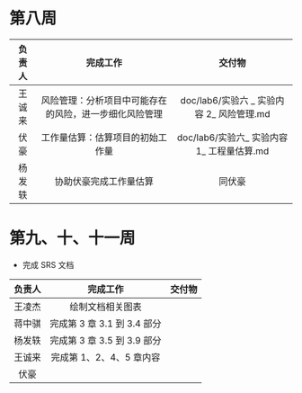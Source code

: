 # 第八周

| 负责人 |            完成工作             |               交付物                |
| :-: | :-------------------------: | :------------------------------: |
| 王诚来 | 风险管理：分析项目中可能存在的风险，进一步细化风险管理 | doc/lab6/实验六 \_ 实验内容 2\_ 风险管理.md |
| 伏豪  |      工作量估算：估算项目的初始工作量       | doc/lab6/实验六\_ 实验内容 1\_ 工程量估算.md |
| 杨发轶 |         协助伏豪完成工作量估算         |               同伏豪                |

# 第九、十、十一周

- 完成 SRS 文档

| 负责人 |         完成工作         | 交付物 |
| :-: | :------------------: | :-: |
| 王凌杰 |       绘制文档相关图表       |     |
| 蒋中骐 | 完成第 3 章 3.1 到 3.4 部分 |     |
| 杨发轶 | 完成第 3 章 3.5 到 3.9 部分 |     |
| 王诚来 |   完成第 1、2、4、5 章内容    |     |
| 伏豪  |                      |     |
